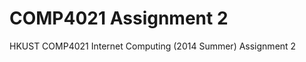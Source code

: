 COMP4021 Assignment 2
=====================

HKUST COMP4021 Internet Computing (2014 Summer) Assignment 2

